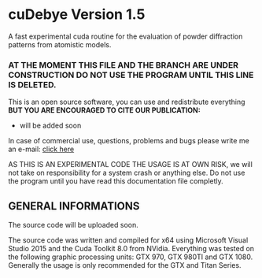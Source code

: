 # cuDebye Version 1.5
A fast experimental cuda routine for the evaluation of powder diffraction patterns from atomistic models.

### AT THE MOMENT THIS FILE AND THE BRANCH ARE UNDER CONSTRUCTION DO NOT USE THE PROGRAM UNTIL THIS LINE IS DELETED.

This is an open source software, you can use and redistribute everything **BUT YOU ARE ENCOURAGED TO CITE OUR PUBLICATION:**
- will be added soon

In case of commercial use, questions, problems and bugs please write me an e-mail: [click here](mailto:m.s.rudolph@outlook.com)

AS THIS IS AN EXPERIMENTAL CODE THE USAGE IS AT OWN RISK, we will not take on responsibility for a system crash or anything else.
Do not use the program until you have read this documentation file completly.

## GENERAL INFORMATIONS

The source code will be uploaded soon.

The source code was written and compiled for x64 using Microsoft Visual Studio 2015 and the Cuda Toolkit 8.0 from NVidia.
Everything was tested on the following graphic processing units: GTX 970, GTX 980TI and GTX 1080.
Generally the usage is only recommended for the GTX and Titan Series.

